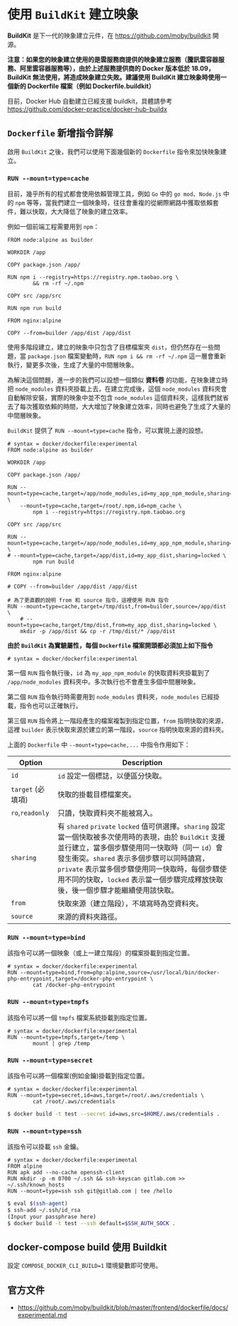 # 使用 `BuildKit` 建立映象

**BuildKit** 是下一代的映象建立元件，在 https://github.com/moby/buildkit 開源。

**注意：如果您的映象建立使用的是雲服務商提供的映象建立服務（騰訊雲容器服務、阿里雲容器服務等），由於上述服務提供商的 Docker 版本低於 18.09，BuildKit 無法使用，將造成映象建立失敗。建議使用 BuildKit 建立映象時使用一個新的 Dockerfile 檔案（例如 Dockerfile.buildkit）**

目前，Docker Hub 自動建立已經支援 buildkit，具體請參考 https://github.com/docker-practice/docker-hub-buildx

## `Dockerfile` 新增指令詳解

啟用 `BuildKit` 之後，我們可以使用下面幾個新的 `Dockerfile` 指令來加快映象建立。

### `RUN --mount=type=cache`

目前，幾乎所有的程式都會使用依賴管理工具，例如 `Go` 中的 `go mod`、`Node.js` 中的 `npm` 等等，當我們建立一個映象時，往往會重複的從網際網路中獲取依賴套件，難以快取，大大降低了映象的建立效率。

例如一個前端工程需要用到 `npm`：

```docker
FROM node:alpine as builder

WORKDIR /app

COPY package.json /app/

RUN npm i --registry=https://registry.npm.taobao.org \
        && rm -rf ~/.npm

COPY src /app/src

RUN npm run build

FROM nginx:alpine

COPY --from=builder /app/dist /app/dist
```

使用多階段建立，建立的映象中只包含了目標檔案夾 `dist`，但仍然存在一些問題，當 `package.json` 檔案變動時，`RUN npm i && rm -rf ~/.npm` 這一層會重新執行，變更多次後，生成了大量的中間層映象。

為解決這個問題，進一步的我們可以設想一個類似 **資料卷** 的功能，在映象建立時把 `node_modules` 資料夾掛載上去，在建立完成後，這個 `node_modules` 資料夾會自動解除安裝，實際的映象中並不包含 `node_modules` 這個資料夾，這樣我們就省去了每次獲取依賴的時間，大大增加了映象建立效率，同時也避免了生成了大量的中間層映象。

`BuildKit` 提供了 `RUN --mount=type=cache` 指令，可以實現上邊的設想。

```docker
# syntax = docker/dockerfile:experimental
FROM node:alpine as builder

WORKDIR /app

COPY package.json /app/

RUN --mount=type=cache,target=/app/node_modules,id=my_app_npm_module,sharing=locked \
    --mount=type=cache,target=/root/.npm,id=npm_cache \
        npm i --registry=https://registry.npm.taobao.org

COPY src /app/src

RUN --mount=type=cache,target=/app/node_modules,id=my_app_npm_module,sharing=locked \
# --mount=type=cache,target=/app/dist,id=my_app_dist,sharing=locked \
        npm run build

FROM nginx:alpine

# COPY --from=builder /app/dist /app/dist

# 為了更直觀的說明 from 和 source 指令，這裡使用 RUN 指令
RUN --mount=type=cache,target=/tmp/dist,from=builder,source=/app/dist \
    # --mount=type=cache,target/tmp/dist,from=my_app_dist,sharing=locked \
    mkdir -p /app/dist && cp -r /tmp/dist/* /app/dist
```

**由於 `BuildKit` 為實驗屬性，每個 `Dockerfile` 檔案開頭都必須加上如下指令**

```docker
# syntax = docker/dockerfile:experimental
```

第一個 `RUN` 指令執行後，`id` 為 `my_app_npm_module` 的快取資料夾掛載到了 `/app/node_modules` 資料夾中。多次執行也不會產生多個中間層映象。

第二個 `RUN` 指令執行時需要用到 `node_modules` 資料夾，`node_modules` 已經掛載，指令也可以正確執行。

第三個 `RUN` 指令將上一階段產生的檔案複製到指定位置，`from` 指明快取的來源，這裡 `builder` 表示快取來源於建立的第一階段，`source` 指明快取來源的資料夾。

上面的 `Dockerfile` 中 `--mount=type=cache,...` 中指令作用如下：

|Option               |Description|
|---------------------|-----------|
|`id`                 | `id` 設定一個標誌，以便區分快取。|
|`target` (必填項)     | 快取的掛載目標檔案夾。|
|`ro`,`readonly`      | 只讀，快取資料夾不能被寫入。 |
|`sharing`            | 有 `shared` `private` `locked` 值可供選擇。`sharing` 設定當一個快取被多次使用時的表現，由於 `BuildKit` 支援並行建立，當多個步驟使用同一快取時（同一 `id`）會發生衝突。`shared` 表示多個步驟可以同時讀寫，`private` 表示當多個步驟使用同一快取時，每個步驟使用不同的快取，`locked` 表示當一個步驟完成釋放快取後，後一個步驟才能繼續使用該快取。|
|`from`               | 快取來源（建立階段），不填寫時為空資料夾。|
|`source`             | 來源的資料夾路徑。|

### `RUN --mount=type=bind`

該指令可以將一個映象（或上一建立階段）的檔案掛載到指定位置。

```docker
# syntax = docker/dockerfile:experimental
RUN --mount=type=bind,from=php:alpine,source=/usr/local/bin/docker-php-entrypoint,target=/docker-php-entrypoint \
        cat /docker-php-entrypoint
```

### `RUN --mount=type=tmpfs`

該指令可以將一個 `tmpfs` 檔案系統掛載到指定位置。

```docker
# syntax = docker/dockerfile:experimental
RUN --mount=type=tmpfs,target=/temp \
        mount | grep /temp
```

### `RUN --mount=type=secret`

該指令可以將一個檔案(例如金鑰)掛載到指定位置。

```docker
# syntax = docker/dockerfile:experimental
RUN --mount=type=secret,id=aws,target=/root/.aws/credentials \
        cat /root/.aws/credentials
```

```bash
$ docker build -t test --secret id=aws,src=$HOME/.aws/credentials .
```

### `RUN --mount=type=ssh`

該指令可以掛載 `ssh` 金鑰。

```docker
# syntax = docker/dockerfile:experimental
FROM alpine
RUN apk add --no-cache openssh-client
RUN mkdir -p -m 0700 ~/.ssh && ssh-keyscan gitlab.com >> ~/.ssh/known_hosts
RUN --mount=type=ssh ssh git@gitlab.com | tee /hello
```

```bash
$ eval $(ssh-agent)
$ ssh-add ~/.ssh/id_rsa
(Input your passphrase here)
$ docker build -t test --ssh default=$SSH_AUTH_SOCK .
```

## docker-compose build 使用 Buildkit

設定 `COMPOSE_DOCKER_CLI_BUILD=1` 環境變數即可使用。

## 官方文件

* https://github.com/moby/buildkit/blob/master/frontend/dockerfile/docs/experimental.md
